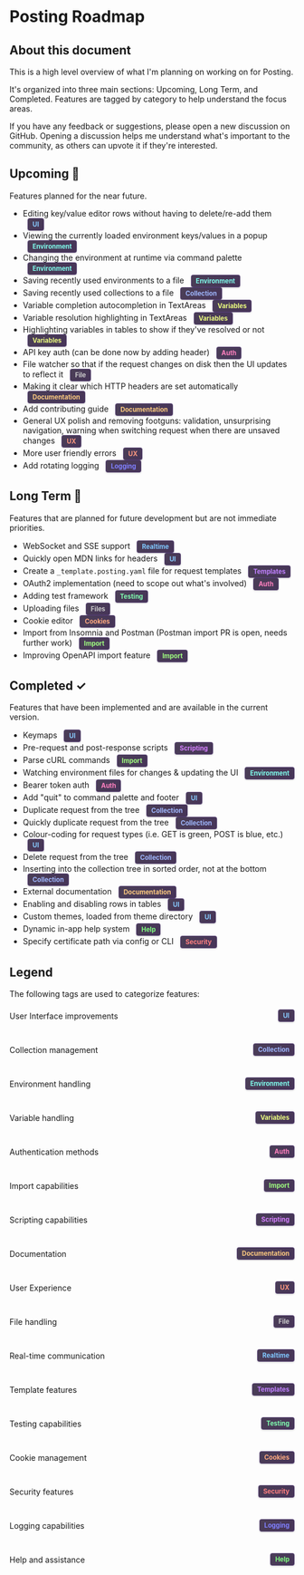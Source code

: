 # Posting Roadmap

## About this document

This is a high level overview of what I'm planning on working on for Posting.

It's organized into three main sections: Upcoming, Long Term, and Completed. Features are tagged by category to help understand the focus areas.

If you have any feedback or suggestions, please open a new discussion on GitHub. Opening a discussion helps me understand what's important to the community, as others can upvote it if they're interested.

<style>
.tag {
  display: inline-block;
  padding: 3px 8px;
  border-radius: 4px;
  font-weight: bold;
  font-size: 0.8em;
  margin-left: 8px;
  box-shadow: 0 1px 3px rgba(0, 0, 0, 0.2);
  background: linear-gradient(135deg, rgba(30, 15, 45, 0.8), rgba(50, 30, 70, 0.9));
  border: 1px solid rgba(100, 70, 150, 0.4);
}
.ui { color: #88ccff; }
.collection { color: #a0b8ff; }
.environment { color: #80ffee; }
.variables { color: #eeff80; }
.auth { color: #ff80bf; }
.import { color: #a0ff80; }
.scripting { color: #d580ff; }
.documentation { color: #ffcc80; }
.ux { color: #ff9980; }
.file { color: #cccccc; }
.realtime { color: #80c8ff; }
.templates { color: #c080ff; }
.testing { color: #80ffb0; }
.cookies { color: #ffaa80; }
.security { color: #ff8080; }
.logging { color: #8080ff; }
.help { color: #80ff80; }
.legend-item {
  display: flex;
  align-items: center;
  justify-content: space-between;
  padding: 4px 0;
  white-space: nowrap;
}
.legend-item div {
  margin-right: 20px;
}
.legend-item span.tag {
  flex-shrink: 0;
}
</style>

## Upcoming 🚀

Features planned for the near future.

- Editing key/value editor rows without having to delete/re-add them <span class="tag ui">UI</span>
- Viewing the currently loaded environment keys/values in a popup <span class="tag environment">Environment</span>
- Changing the environment at runtime via command palette <span class="tag environment">Environment</span>
- Saving recently used environments to a file <span class="tag environment">Environment</span>
- Saving recently used collections to a file <span class="tag collection">Collection</span>
- Variable completion autocompletion in TextAreas <span class="tag variables">Variables</span>
- Variable resolution highlighting in TextAreas <span class="tag variables">Variables</span>
- Highlighting variables in tables to show if they've resolved or not <span class="tag variables">Variables</span>
- API key auth (can be done now by adding header) <span class="tag auth">Auth</span>
- File watcher so that if the request changes on disk then the UI updates to reflect it <span class="tag file">File</span>
- Making it clear which HTTP headers are set automatically <span class="tag documentation">Documentation</span>
- Add contributing guide <span class="tag documentation">Documentation</span>
- General UX polish and removing footguns: validation, unsurprising navigation, warning when switching request when there are unsaved changes <span class="tag ux">UX</span>
- More user friendly errors <span class="tag ux">UX</span>
- Add rotating logging <span class="tag logging">Logging</span>

## Long Term 🔮

Features that are planned for future development but are not immediate priorities.

- WebSocket and SSE support <span class="tag realtime">Realtime</span>
- Quickly open MDN links for headers <span class="tag ui">UI</span>
- Create a `_template.posting.yaml` file for request templates <span class="tag templates">Templates</span>
- OAuth2 implementation (need to scope out what's involved) <span class="tag auth">Auth</span>
- Adding test framework <span class="tag testing">Testing</span>
- Uploading files <span class="tag file">Files</span>
- Cookie editor <span class="tag cookies">Cookies</span>
- Import from Insomnia and Postman (Postman import PR is open, needs further work) <span class="tag import">Import</span>
- Improving OpenAPI import feature <span class="tag import">Import</span>

## Completed ✓

Features that have been implemented and are available in the current version.

- Keymaps <span class="tag ui">UI</span>
- Pre-request and post-response scripts <span class="tag scripting">Scripting</span>
- Parse cURL commands <span class="tag import">Import</span>
- Watching environment files for changes & updating the UI <span class="tag environment">Environment</span>
- Bearer token auth <span class="tag auth">Auth</span>
- Add "quit" to command palette and footer <span class="tag ui">UI</span>
- Duplicate request from the tree <span class="tag collection">Collection</span>
- Quickly duplicate request from the tree <span class="tag collection">Collection</span>
- Colour-coding for request types (i.e. GET is green, POST is blue, etc.) <span class="tag ui">UI</span>
- Delete request from the tree <span class="tag collection">Collection</span>
- Inserting into the collection tree in sorted order, not at the bottom <span class="tag collection">Collection</span>
- External documentation <span class="tag documentation">Documentation</span>
- Enabling and disabling rows in tables <span class="tag ui">UI</span>
- Custom themes, loaded from theme directory <span class="tag ui">UI</span>
- Dynamic in-app help system <span class="tag help">Help</span>
- Specify certificate path via config or CLI <span class="tag security">Security</span>

## Legend

The following tags are used to categorize features:

<div style="display: grid; grid-template-columns: repeat(auto-fill, minmax(300px, 1fr)); gap: 30px; margin-top: 15px;">
  <div class="legend-item"><div>User Interface improvements</div> <span class="tag ui">UI</span></div>
  <div class="legend-item"><div>Collection management</div> <span class="tag collection">Collection</span></div>
  <div class="legend-item"><div>Environment handling</div> <span class="tag environment">Environment</span></div>
  <div class="legend-item"><div>Variable handling</div> <span class="tag variables">Variables</span></div>
  <div class="legend-item"><div>Authentication methods</div> <span class="tag auth">Auth</span></div>
  <div class="legend-item"><div>Import capabilities</div> <span class="tag import">Import</span></div>
  <div class="legend-item"><div>Scripting capabilities</div> <span class="tag scripting">Scripting</span></div>
  <div class="legend-item"><div>Documentation</div> <span class="tag documentation">Documentation</span></div>
  <div class="legend-item"><div>User Experience</div> <span class="tag ux">UX</span></div>
  <div class="legend-item"><div>File handling</div> <span class="tag file">File</span></div>
  <div class="legend-item"><div>Real-time communication</div> <span class="tag realtime">Realtime</span></div>
  <div class="legend-item"><div>Template features</div> <span class="tag templates">Templates</span></div>
  <div class="legend-item"><div>Testing capabilities</div> <span class="tag testing">Testing</span></div>
  <div class="legend-item"><div>Cookie management</div> <span class="tag cookies">Cookies</span></div>
  <div class="legend-item"><div>Security features</div> <span class="tag security">Security</span></div>
  <div class="legend-item"><div>Logging capabilities</div> <span class="tag logging">Logging</span></div>
  <div class="legend-item"><div>Help and assistance</div> <span class="tag help">Help</span></div>
</div>